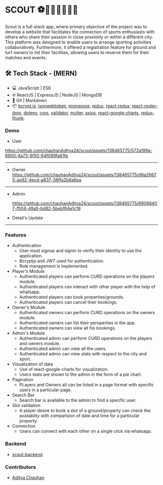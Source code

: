 # SCOUT ⚽🏀🏐🎱🏏🏓🎾
Scout is a full-stack app, where primary objective of the project was to develop a website that facilitates the connection of sports enthusiasts with others who share their passion in close proximity or within a different city. This platform was designed to enable users to arrange sporting activities collaboratively. Furthermore, it offered a registration feature for ground and turf owners to list their facilities, allowing users to reserve them for their matches and events.
## 🛠 Tech Stack - (MERN)
- 💻 JavaScript | ES6
- 🌐 ReactJS | ExpressJS | NodeJS | MongoDB
- 🔧 Git | Markdown
- 📦 [bcrypt.js](https://www.npmjs.com/package/bcryptjs), [jsonwebtoken](https://www.npmjs.com/package/jsonwebtoken), [mongoose](https://www.npmjs.com/package/mongoose), [redux](https://github.com/reduxjs/redux), [react-redux](https://www.npmjs.com/package/react-redux), [react-router-dom](https://www.npmjs.com/package/react-router-dom), [dotenv](https://www.npmjs.com/package/dotenv), [cors](https://www.npmjs.com/package/cors), [validator](https://www.npmjs.com/package/validator), [multer](https://www.npmjs.com/package/multer), [axios](https://www.npmjs.com/package/axios), [react-google-charts](https://www.npmjs.com/package/react-google-charts), [redux-thunk](https://github.com/reduxjs/redux-thunk).

### Demo
- User
  
https://github.com/chauhanAditya24/scout/assets/138465775/572a199a-6900-4a73-8f50-64f089fa61fe

---
- Owner
  https://github.com/chauhanAditya24/scout/assets/138465775/d6a26675-ae92-4ecd-a837-38ffa2b6a6ea

---
- Admin

  https://github.com/chauhanAditya24/scout/assets/138465775/89068407-f504-49a5-bd82-5bebf64e1c19

- Detail's Update
  

---
### Features

- Authentication
  - User must signup and signin to verify their identity to use the application.
  - Bcryptjs and JWT used for authentication.
  - Role management is implemented.
- Player's Module
  - Authenticated players can perform CURD operations on the players module.
  - Authenticated players can interact with other player with the help of whatsapp.
  - Authenticated players can book properties/grounds.
  - Authenticated players can cancel their bookings.
- Owner's Module
  - Authenticated owners can perform CURD operations on the owners module.
  - Authenticated owners can list their peroperties in the app.
  - Authenticated owners can view all his bookings.
- Admin's Module
  - Authenticated admin can perform CURD operations on the players and owners module.
  - Authenticated admin can view all the users.
  - Authenticated admin can view stats with respect to the city and sport.
- Visualization of data
  - Use of react-google-charts for visualization.
  - Users stats are shown to the admin in the form of a pie chart.
- Pagination
  - PLayers and Owners all can be listed in a page format with specific users in a particular page.
- Search Bar
  - Search bar is available to the admin to find a specific user.
- Slot validation
  - A player desire to book a slot of a ground/property can check the availablity with comparision of date and time for a particular property.
- Connection
  - Users can connect with each other on a single click via whatsapp.

### Backend 
  - [scout-backend](https://github.com/chauhanAditya24/scout-backend)

### Contributors
  - [Aditya Chauhan](https://github.com/chauhanAditya24)
